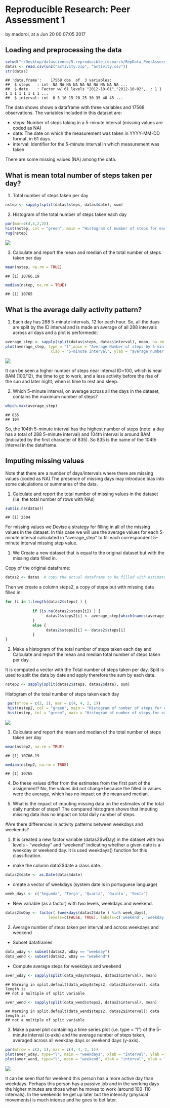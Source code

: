 # Reproducible Research: Peer Assessment 1


by madoroi, at a Jun 20 00:07:05 2017



## Loading and preprocessing the data



```r
setwd("~/Desktop/datascience/5.reproducible_research/RepData_PeerAssessment1")
datas <- read.csv(unz("activity.zip", "activity.csv"))  
str(datas)
```

```
## 'data.frame':	17568 obs. of  3 variables:
##  $ steps   : int  NA NA NA NA NA NA NA NA NA NA ...
##  $ date    : Factor w/ 61 levels "2012-10-01","2012-10-02",..: 1 1 1 1 1 1 1 1 1 1 ...
##  $ interval: int  0 5 10 15 20 25 30 35 40 45 ...
```
The data shows shows a dataframe with three variables and 17568 observations. 
The variables included in this dataset are:

   - steps: Number of steps taking in a 5-minute interval (missing values are coded as NA)
   - date: The date on which the measurement was taken in YYYY-MM-DD format, in 61 days. 
   - interval: Identifier for the 5-minute interval in which measurement was taken

There are some missing values (NA) among the data. 

## What is mean total number of steps taken per day?

1. Total number of steps taken per day

```r
nstep <- sapply(split(datas$steps, datas$date), sum)
```

2. Histogram of the total number of steps taken each day

```r
par(mar=c(4,4,2,2))
hist(nstep, col = "green", main = "Histogram of number of steps for each day", xlab = "# steps")
rug(nstep)
```

![](PA1_template_files/figure-html/unnamed-chunk-3-1.png)<!-- -->

3. Calculate and report the mean and median of the total number of steps taken per day

```r
mean(nstep, na.rm = TRUE)
```

```
## [1] 10766.19
```

```r
median(nstep, na.rm = TRUE)
```

```
## [1] 10765
```

## What is the average daily activity pattern?

1. Each day has 288 5-minute intervals, 12 for each hour. So, all the days are split by the ID interval and is made an average of all 288 intervals across all days and a plot is performedd: 

```r
average_step <- sapply(split(datas$steps, datas$interval), mean, na.rm = TRUE)
plot(average_step, type = "l",main = "Average Number of steps by 5-min interval", 
                    xlab = "5-minute interval", ylab = "average number of steps", col="blue")
```

![](PA1_template_files/figure-html/unnamed-chunk-5-1.png)<!-- -->

It can be seen a higher number of steps near interval ID=100, which is near 8AM (100/12), the time to go to work, and a less activity before the rise of the sun and later night, when is time to rest and sleep. 


2. Which 5-minute interval, on average across all the days in the dataset, contains the maximum number of steps?

```r
which.max(average_step)
```

```
## 835 
## 104
```
 So, the 104th 5-minute interval has the highest number of steps (note: a day has a total of 288 5-minute interval) and 104th interval is around 8AM (indicated by the first character of 835). So 835 is the name of the 104th interval in the dataframe.


## Imputing missing values

Note that there are a number of days/intervals where there are missing values (coded as NA).The presence of missing days may introduce bias into some calculations or summaries of the data.

1. Calculate and report the total number of missing values in the dataset (i.e. the total number of rows with NAs)

```r
sum(is.na(datas))
```

```
## [1] 2304
```


For missing values we Devise a strategy for filling in all of the missing values in the dataset. In this case we will use the average values for each 5-minute interval calculated in "average_step" to fill each correspondent 5-minute interval missing step value. 

1. We Create a new dataset that is equal to the original dataset but with the missing data filled in.

Copy of the original dataframe:

```r
datas2 <- datas  # copy the actual dataframe to be filled with estimated values for missing ones
```

Then we create a column steps2, a copy of steps but with missing data filled in: 


```r
for (i in 1:length(datas2$steps) ) {
     
            if (is.na(datas2$steps[i]) ) {
                  datas2$steps2[i] <- average_step[which(names(average_step)==datas2$interval[i])]
            }
            else {
                  datas2$steps2[i] <- datas2$steps[i]
            }
}
```

2. Make a histogram of the total number of steps taken each day and Calculate and report the mean and median total number of steps taken per day. 

It is computed a vector with the Total number of steps taken per day. Split is used to split the data by date and apply therefore the sum by each date. 

```r
nstep2 <- sapply(split(datas2$steps, datas2$date), sum)
```

Histogram of the total number of steps taken each day

```r
 par(mfrow = c(2, 1), mar = c(4, 4, 2, 1))
 hist(nstep2, col = "green", main = "Histogram of number of steps for each day with estimations", xlab = "# steps")
 hist(nstep, col = "green", main = "Histogram of number of steps for each day", xlab = "# steps")
```

![](PA1_template_files/figure-html/unnamed-chunk-11-1.png)<!-- -->

3. Calculate and report the mean and median of the total number of steps taken per day

```r
mean(nstep2, na.rm = TRUE)
```

```
## [1] 10766.19
```

```r
median(nstep2, na.rm = TRUE)
```

```
## [1] 10765
```

4. Do these values differ from the estimates from the first part of the assignment? 
No, the values did not change because the filled in values were the average, which has no impact on the mean and median. 

5. What is the impact of imputing missing data on the estimates of the total daily number of steps?
The compared histogram shows that Imputing missing data ihas no impact on total daily number of steps. 



#Are there differences in activity patterns between weekdays and weekends?

1. It is created a new factor variable (datas2$wDay) in the dataset with two levels – “weekday” and “weekend” indicating whether a given date is a weekday or weekend day. It is used weekdays() function for this classification. 

- make the column data2$date a class date. 

```r
datas2$date <- as.Date(datas$date)
```

- create a vector of weekdays (system date is in portuguese language)

```r
week_days <- c('Segunda', 'Terça', 'Quarta', 'Quinta', 'Sexta')
```
- New variable (as a factor) with two levels, weekdays and weekend. 

```r
datas2$wDay <- factor( (weekdays(datas2$date ) %in% week_days), 
                   levels=c(FALSE, TRUE), labels=c('weekend', 'weekday') )
```
    

2. Average number of steps taken per interval and across weekdays and weekend

- Subset dataframes

```r
data_wday <- subset(datas2, wDay == "weekday")
data_wend <- subset(datas2, wDay == "weekend")
```
- Compute average steps for weekdays and weekend

```r
aver_wday <- sapply(split(data_wday$steps2, datas2$interval), mean)
```

```
## Warning in split.default(data_wday$steps2, datas2$interval): data length is
## not a multiple of split variable
```

```r
aver_wend <- sapply(split(data_wend$steps2, datas2$interval), mean)
```

```
## Warning in split.default(data_wend$steps2, datas2$interval): data length is
## not a multiple of split variable
```

3. Make a panel plot containing a time series plot (i.e. type = "l") of the 5-minute interval (x-axis) and the average number of steps taken, averaged across all weekday days or weekend days (y-axis).


```r
par(mfrow = c(2, 1), mar = c(4, 4, 3, 1))
plot(aver_wday, type="l", main = "weekdays", xlab = "interval", ylab = "number of steps") 
plot(aver_wend, type="l", main = "weekend", xlab = "interval", ylab = "number of steps", col = "blue") 
```

![](PA1_template_files/figure-html/unnamed-chunk-18-1.png)<!-- -->

It can be seen that for weekend this person has a more active day than weekdays. Perhaps this person has a passive job and in the working days the higher minutes are those when he moves to work (around 100-110 intervals). In the weekends he get up later but the intensity (physical movements) is much intense and he goes to bet later.  




